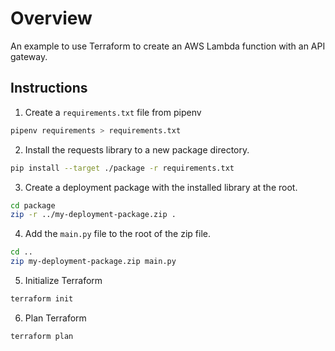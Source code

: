 # Overview
An example to use Terraform to create an AWS Lambda function with an API gateway.

## Instructions

1. Create a `requirements.txt` file from pipenv

```bash
pipenv requirements > requirements.txt
```

2. Install the requests library to a new package directory.

```bash
pip install --target ./package -r requirements.txt
```

3. Create a deployment package with the installed library at the root.

```bash
cd package
zip -r ../my-deployment-package.zip .
```

4. Add the `main.py` file to the root of the zip file.

```bash
cd ..
zip my-deployment-package.zip main.py
```
5. Initialize Terraform

```bash
terraform init
```

6. Plan Terraform

```bash
terraform plan
```